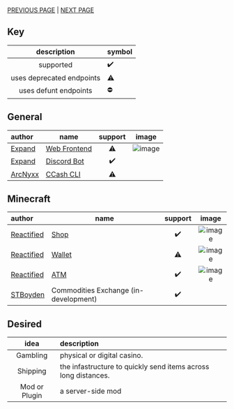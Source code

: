 [PREVIOUS PAGE](how_to/endpoints.md) | [NEXT PAGE](../features/user_side.md)

## Key
|        description        | symbol             |
| :-----------------------: | :----------------- |
|         supported         | :heavy_check_mark: |
| uses deprecated endpoints | ⚠                  |
|   uses defunt endpoints   | :no_entry:         |

## General
| author                                  | name                                                        |      support       |                                                      image                                                      |
| :-------------------------------------- | ----------------------------------------------------------- | :----------------: | :-------------------------------------------------------------------------------------------------------------: |
| [Expand](https://github.com/Expand-sys) | [Web Frontend](https://github.com/Expand-sys/ccashfrontend) |         ⚠          | ![image](https://user-images.githubusercontent.com/31377881/121337724-afe9fe80-c8d1-11eb-8851-23ec5e74cd26.png) |
| [Expand](https://github.com/Expand-sys) | [Discord Bot](https://github.com/Expand-sys/ccashbot)       | :heavy_check_mark: |                                                                                                                 |
| [ArcNyxx](https://github.com/ArcNyxx)   | [CCash CLI](https://github.com/ArcNyxx/ccash_cmd)           |         ⚠          |                                                                                                                 |

## Minecraft
| author                                      | name                                                                        |      support       |                                                      image                                                      |
| :------------------------------------------ | --------------------------------------------------------------------------- | :----------------: | :-------------------------------------------------------------------------------------------------------------: |
| [Reactified](https://github.com/Reactified) | [Shop](https://github.com/Reactified/rpm/tree/main/packages/ccash-shop)     | :heavy_check_mark: | ![image](https://user-images.githubusercontent.com/31377881/120050327-de163700-bfd1-11eb-9d5a-f75c003e867c.png) |
| [Reactified](https://github.com/Reactified) | [Wallet](https://github.com/Reactified/rpm/tree/main/packages/ccash-wallet) |         ⚠          | ![image](https://user-images.githubusercontent.com/31377881/121338034-fb041180-c8d1-11eb-8640-b18c141eb980.png) |
| [Reactified](https://github.com/Reactified) | [ATM](https://github.com/Reactified/rpm/tree/main/packages/ccash-bank)      | :heavy_check_mark: | ![image](https://user-images.githubusercontent.com/31377881/121277361-4d6b1100-c885-11eb-87c8-cfebcf58da4f.png) |
| [STBoyden](https://github.com/STBoyden)     | Commodities Exchange (in-development)                                       | :heavy_check_mark: |                                                                                                                 |

## Desired
|     idea      | description                                                    |
| :-----------: | :------------------------------------------------------------- |
|   Gambling    | physical or digital casino.                                    |
|   Shipping    | the infastructure to quickly send items across long distances. |
| Mod or Plugin | a server-side mod                                              |